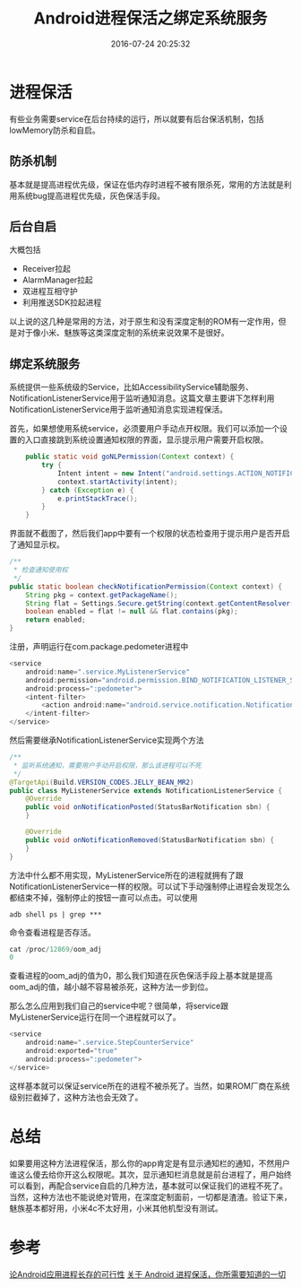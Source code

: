 ﻿---
title: Android进程保活之绑定系统服务
date: 2016-07-24 20:25:32
tags: [Android]
---

# 进程保活

有些业务需要service在后台持续的运行，所以就要有后台保活机制，包括lowMemory防杀和自启。

## 防杀机制

基本就是提高进程优先级，保证在低内存时进程不被有限杀死，常用的方法就是利用系统bug提高进程优先级，灰色保活手段。

## 后台自启

大概包括

 - Receiver拉起
 - AlarmManager拉起
 - 双进程互相守护
 - 利用推送SDK拉起进程
 
以上说的这几种是常用的方法，对于原生和没有深度定制的ROM有一定作用，但是对于像小米、魅族等这类深度定制的系统来说效果不是很好。

## 绑定系统服务

系统提供一些系统级的Service，比如AccessibilityService辅助服务、NotificationListenerService用于监听通知消息。这篇文章主要讲下怎样利用NotificationListenerService用于监听通知消息实现进程保活。

首先，如果想使用系统service，必须要用户手动点开权限。我们可以添加一个设置的入口直接跳到系统设置通知权限的界面，显示提示用户需要开启权限。

```java
    public static void goNLPermission(Context context) {
        try {
            Intent intent = new Intent("android.settings.ACTION_NOTIFICATION_LISTENER_SETTINGS");
            context.startActivity(intent);
        } catch (Exception e) {
            e.printStackTrace();
        }
    }
```

界面就不截图了，然后我们app中要有一个权限的状态检查用于提示用户是否开启了通知显示权。

```java
/**
 * 检查通知使用权
 */
public static boolean checkNotificationPermission(Context context) {
    String pkg = context.getPackageName();
    String flat = Settings.Secure.getString(context.getContentResolver(), "enabled_notification_listeners");
    boolean enabled = flat != null && flat.contains(pkg);
    return enabled;
}
```

注册，声明运行在com.package.pedometer进程中

```java
<service
    android:name=".service.MyListenerService"
    android:permission="android.permission.BIND_NOTIFICATION_LISTENER_SERVICE"
    android:process=":pedometer">
    <intent-filter>
        <action android:name="android.service.notification.NotificationListenerService"/>
    </intent-filter>
</service>
```

然后需要继承NotificationListenerService实现两个方法

```java
/**
 * 监听系统通知，需要用户手动开启权限，那么该进程可以不死
 */
@TargetApi(Build.VERSION_CODES.JELLY_BEAN_MR2)
public class MyListenerService extends NotificationListenerService {
    @Override
    public void onNotificationPosted(StatusBarNotification sbn) {
    }

    @Override
    public void onNotificationRemoved(StatusBarNotification sbn) {
    }
}
```

方法中什么都不用实现，MyListenerService所在的进程就拥有了跟NotificationListenerService一样的权限。可以试下手动强制停止进程会发现怎么都结束不掉，强制停止的按钮一直可以点击。可以使用
```
adb shell ps | grep ***
```
命令查看进程是否存活。

```java
cat /proc/12869/oom_adj
0
```
查看进程的oom_adj的值为0，那么我们知道在灰色保活手段上基本就是提高oom_adj的值，越小越不容易被杀死，这种方法一步到位。

那么怎么应用到我们自己的service中呢？很简单，将service跟MyListenerService运行在同一个进程就可以了。

```java
<service
    android:name=".service.StepCounterService"
    android:exported="true"
    android:process=":pedometer">
</service>
```

这样基本就可以保证service所在的进程不被杀死了。当然，如果ROM厂商在系统级别拦截掉了，这种方法也会无效了。

# 总结

如果要用这种方法进程保活，那么你的app肯定是有显示通知栏的通知，不然用户谁这么傻去给你开这么权限呢。其次，显示通知栏消息就是前台进程了，用户始终可以看到，再配合service自启的几种方法，基本就可以保证我们的进程不死了。当然，这种方法也不能说绝对管用，在深度定制面前，一切都是渣渣。验证下来，魅族基本都好用，小米4c不太好用，小米其他机型没有测试。

# 参考

[论Android应用进程长存的可行性][1]
[关于 Android 进程保活，你所需要知道的一切][2]


  [1]: http://blog.csdn.net/aigestudio/article/details/51348408
  [2]: http://www.jianshu.com/p/63aafe3c12af#